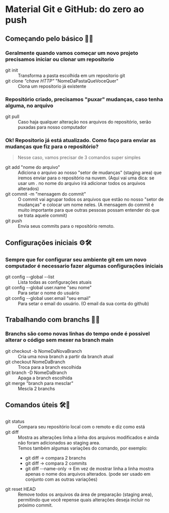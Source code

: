 # Material Git e GitHub: do zero ao push

<h2>Começando pelo básico 📁🐙</h2>
<h3>Geralmente quando vamos começar um novo projeto precisamos iniciar ou clonar um repositorio</h3>
<dl>
  <dt>git init</dt>
  <dd>Transforma a pasta escolhida em um repositorio git</dd>
  <dt>git clone <i>"chave HTTP"</i> "NomeDaPastaQueVoceQuer" </dt>
  <dd>Clona um repositorio já existente</dd>
</dl>

<h3>Repositório criado, precisamos "puxar" mudanças, caso tenha alguma, no arquivo</h3>
<dl>
  <dt>git pull</dt>
  <dd>Caso haja qualquer alteração nos arquivos do repositório, serão puxadas para nosso computador</dd>
</dl>

<h3>Ok! Repositorio já está atualizado. Como faço para enviar as mudanças que fiz para o repositório?</h3>

> Nesse caso, vamos precisar de 3 comandos super simples
<dl>
  <dt>git add "nome do arquivo"</dt>
  <dd>Adiciona o arquivo ao nosso "setor de mudanças" (staging area) que iremos enviar para o repositório na nuvem. (Aqui vai uma dica: se usar um . no nome do arquivo irá adicionar todos os arquivos alterados)</dd>
  <dt>git commit -m "mensagem do commit"</dt>
  <dd>O commit vai agrupar todos os arquivos que estão no nosso "setor de mudanças" e colocar um nome neles. (A mensagem do commit é muito importante para que outras pessoas possam entender do que se trata aquele commit)</dd>
  <dt>git push</dt>
  <dd>Envia seus commits para o repositório remoto.</dd>
</dl>

##
<h2>Configurações iniciais ⚙️🛠️</h2>
<h3>Sempre que for configurar seu ambiente git em um novo computador é necessario fazer algumas configurações iniciais</h3>
<dl>
  <dt>git config --global --list</dt>
  <dd>Lista todas as configurações atuais</dd>
  <dt>git config --global user.name "seu nome"</dt>
  <dd>Para setar o nome do usuário</dd>
  <dt>git config --global user.email "seu email"</dt>
  <dd>Para setar o email do usuário. (O email da sua conta do github)</dd>
</dl>

##

<h2>Trabalhando com branchs 🌿🔀</h2>
<h3>Branchs são como novas linhas do tempo onde é possivel alterar o código sem mexer na branch main</h3>
<dl>
  <dt>git checkout -b NomeDaNovaBranch</dt>
  <dd>Cria uma nova branch a partir da branch atual</dd>
  <dt>git checkout NomeDaBranch</dt>
  <dd>Troca para a branch escolhida</dd>
  <dt>git branch -D NomeDaBranch</dt>
  <dd>Apaga a branch escolhida</dd>
  <dt>git merge "branch para mesclar"</dt>
  <dd>Mescla 2 branchs</dd>
  
</dl>

##
<h2>Comandos úteis 🛠️📝</h2>
<h3></h3>
<dl>
  <dt>git status</dt>
  <dd>Compara seu repositório local com o remoto e diz como está</dd>
  <dt>git diff</dt>
  <dd>Mostra as alterações linha a linha dos arquivos modificados e ainda não foram adicionados ao staging area.<br>
  Temos também algumas variações do comando, por exemplo:<br>
  <ul>
    <li>git diff <branch1> <branch2> -> compara 2 branchs</li>
    <li>git diff <commit_hash1> <commit_hash2> -> compara 2 commits</li>
    <li>git diff --name-only -> Em vez de mostrar linha a linha mostra apenas o nome dos arquivos alterados. (pode ser usado em conjunto com as outras variações)</li>
  </ul>
  </dd>
  <dt>git reset HEAD</dt>
  <dd>Remove todos os arquivos da área de preparação (staging area), permitindo que você repense quais alterações deseja incluir no próximo commit.</dd>
</dl>












